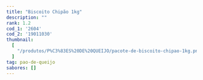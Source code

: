 ```yaml
---
title: "Biscoito Chipão 1kg"
description: ""
rank: 1.2
cod_1: '2604'
cod_2: '19011030'
thumbnail:
  [
    "/produtos/P%C3%83ES%20DE%20QUEIJO/pacote-de-biscoito-chipao-1kg.png",
  ]
tag: pao-de-queijo
sabores: []
---
```

